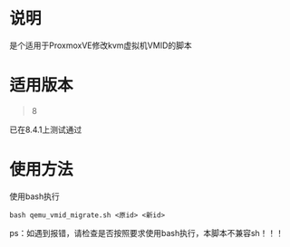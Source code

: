 # 说明

是个适用于ProxmoxVE修改kvm虚拟机VMID的脚本

# 适用版本

> 8

已在8.4.1上测试通过

# 使用方法

使用bash执行

```
bash qemu_vmid_migrate.sh <原id> <新id>
```

ps：如遇到报错，请检查是否按照要求使用bash执行，本脚本不兼容sh！！！
